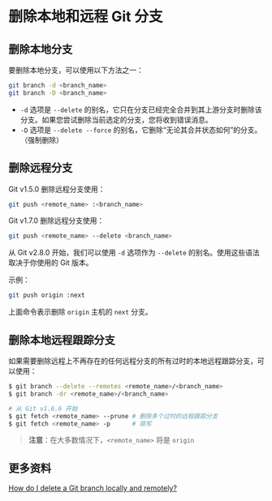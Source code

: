 # 删除本地和远程 Git 分支

## 删除本地分支

要删除本地分支，可以使用以下方法之一：

```bash
git branch -d <branch_name>
git branch -D <branch_name>
```

- `-d` 选项是 `--delete` 的别名，它只在分支已经完全合并到其上游分支时删除该分支。如果您尝试删除当前选定的分支，您将收到错误消息。
- `-D` 选项是 `--delete --force` 的别名，它删除“无论其合并状态如何”的分支。（强制删除）

## 删除远程分支

Git v1.5.0 删除远程分支使用：

```bash
git push <remote_name> :<branch_name>
```

Git v1.7.0 删除远程分支使用：

```bash
git push <remote_name> --delete <branch_name>
```

从 Git v2.8.0 开始，我们可以使用 `-d` 选项作为 `--delete` 的别名。使用这些语法取决于你使用的 Git 版本。

示例：

```bash
git push origin :next
```

上面命令表示删除 `origin` 主机的 `next` 分支。

## 删除本地远程跟踪分支

如果需要删除远程上不再存在的任何远程分支的所有过时的本地远程跟踪分支，可以使用：

```bash
$ git branch --delete --remotes <remote_name>/<branch_name>
$ git branch -dr <remote_name>/<branch_name>

# 从 Git v1.6.6 开始
$ git fetch <remote_name> --prune # 删除多个过时的远程跟踪分支
$ git fetch <remote_name> -p      # 简写
```

> **注意**：在大多数情况下，`<remote_name>` 将是 `origin`

## 更多资料

[How do I delete a Git branch locally and remotely?](https://stackoverflow.com/questions/2003505/how-do-i-delete-a-git-branch-locally-and-remotely)
